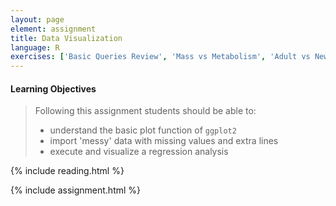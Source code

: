 ```yaml
---
layout: page
element: assignment
title: Data Visualization
language: R
exercises: ['Basic Queries Review', 'Mass vs Metabolism', 'Adult vs Newborn Size']
---
```


#### Learning Objectives

> Following this assignment students should be able to:
>
> - understand the basic plot function of `ggplot2`
> - import 'messy' data with missing values and extra lines
> - execute and visualize a regression analysis

{% include reading.html %}

{% include assignment.html %}
